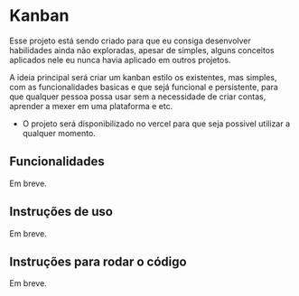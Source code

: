 # Kanban

Esse projeto está sendo criado para que eu consiga desenvolver habilidades ainda não exploradas, apesar de simples, alguns conceitos aplicados nele eu nunca havia aplicado em outros projetos.

A ideia principal será criar um kanban estilo os existentes, mas simples, com as funcionalidades basicas e que sejá funcional e persistente, para que qualquer pessoa possa usar sem a necessidade de criar contas, aprender a mexer em uma plataforma e etc.

- O projeto será disponibilizado no vercel para que seja possivel utilizar a qualquer momento.

## Funcionalidades

Em breve.

## Instruções de uso

Em breve.

## Instruções para rodar o código

Em breve.
